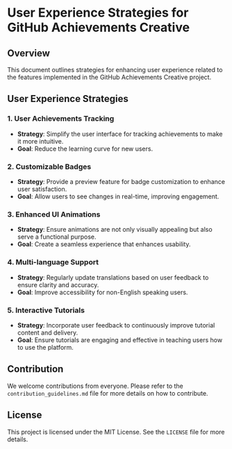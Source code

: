 # User Experience Strategies for GitHub Achievements Creative

## Overview
This document outlines strategies for enhancing user experience related to the features implemented in the GitHub Achievements Creative project.

## User Experience Strategies

### 1. User Achievements Tracking
- **Strategy**: Simplify the user interface for tracking achievements to make it more intuitive.
- **Goal**: Reduce the learning curve for new users.

### 2. Customizable Badges
- **Strategy**: Provide a preview feature for badge customization to enhance user satisfaction.
- **Goal**: Allow users to see changes in real-time, improving engagement.

### 3. Enhanced UI Animations
- **Strategy**: Ensure animations are not only visually appealing but also serve a functional purpose.
- **Goal**: Create a seamless experience that enhances usability.

### 4. Multi-language Support
- **Strategy**: Regularly update translations based on user feedback to ensure clarity and accuracy.
- **Goal**: Improve accessibility for non-English speaking users.

### 5. Interactive Tutorials
- **Strategy**: Incorporate user feedback to continuously improve tutorial content and delivery.
- **Goal**: Ensure tutorials are engaging and effective in teaching users how to use the platform.

## Contribution
We welcome contributions from everyone. Please refer to the `contribution_guidelines.md` file for more details on how to contribute.

## License
This project is licensed under the MIT License. See the `LICENSE` file for more details.
